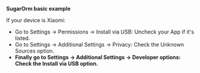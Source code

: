 
**SugarOrm basic example**

If your device is Xiaomi:

 - Go to Settings -> Permissions -> Install via USB: Uncheck your App if it's listed.
 - Go to Settings -> Additional Settings -> Privacy: Check the Unknown Sources option.
 - **Finally go to Settings -> Additional Settings -> Developer options: Check the Install via USB option.**